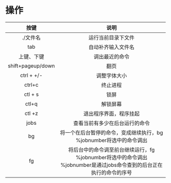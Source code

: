 # 操作

|按键                |说明                                                                                                             |
|:-:                 |:-:                                                                                                              |
|./文件名            |   运行当前目录下文件                                                                                              |
|tab                 |   自动补齐输入文件名                                                                                              |
|上键、下键           |   调出最近的命令                                                                                                 |
|shift+pageup/down   |   翻页                                                                                                          |
|ctrl +  +/-        |   调整字体大小                                                                                                    |
|ctrl+c             |   终止进程                                                                                                       |
|ctl + s            |   锁屏                                                                                                           |
|ctl+q              |   解锁屏幕                                                                                                       |
|ctl +z             |   退出程序界面，程序挂起                                                                                          |
|jobs              |   查看当前有多少在后台运行的命令                                                                                    |
|bg                |   将一个在后台暂停的命令，变成继续执行，bg %jobnumber将选中的命令调出                                                 |
|fg                 |   将后台中的命令调至前台继续运行，fg %jobnumber将选中的命令调出  %jobnumber是通过jobs命令查到的后台正在执行的命令的序号 |
